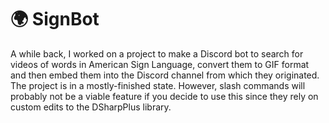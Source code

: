 ﻿# 🌍 SignBot
A while back, I worked on a project to make a Discord bot to search for videos of words in American Sign Language, convert them to GIF format and then embed them into the Discord channel from which they originated.
The project is in a mostly-finished state. However, slash commands will probably not be a viable feature if you decide to use this since they rely on custom edits to the DSharpPlus library.

